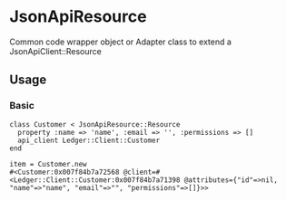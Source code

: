 # JsonApiResource

Common code wrapper object or Adapter class to extend a JsonApiClient::Resource

## Usage

### Basic

```
class Customer < JsonApiResource::Resource
  property :name => 'name', :email => '', :permissions => []
  api_client Ledger::Client::Customer
end

item = Customer.new
#<Customer:0x007f84b7a72568 @client=#<Ledger::Client::Customer:0x007f84b7a71398 @attributes={"id"=>nil, "name"=>"name", "email"=>"", "permissions"=>[]}>>

